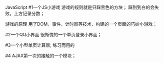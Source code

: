  JavaScript
#1一个JS小游戏
游戏的规则就是只踩黑色的方块；
踩到到白的会失败，上方记录分数；

游戏的原理
用了DOM，事件，计时器等技术，构建的一个页面的巧妙小游戏；

#2一个QQ小界面
很惭愧的一个单页登录小界面；

#3一个小型单页计算器;
练习而用的

#4 AJAX第一次的接触的一个模块；





